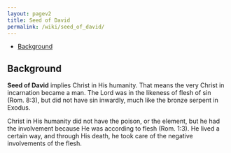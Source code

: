 ```yaml
---
layout: pagev2
title: Seed of David
permalink: /wiki/seed_of_david/
---
```

- [Background](#background)

## Background

**Seed of David** implies Christ in His humanity. That means the very Christ in incarnation became a man. The Lord was in the likeness of flesh of sin (Rom. 8:3), but did not have sin inwardly, much like the bronze serpent in Exodus. 

Christ in His humanity did not have the poison, or the element, but he had the involvement because He was according to flesh (Rom. 1:3). He lived a certain way, and through His death, he took care of the negative involvements of the flesh. 
